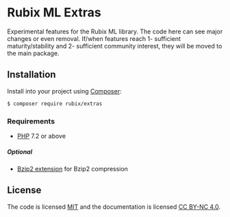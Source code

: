 # Rubix ML Extras
Experimental features for the Rubix ML library. The code here can see major changes or even removal. If/when features reach 1- sufficient maturity/stability and 2- sufficient community interest, they will be moved to the main package.

## Installation
Install into your project using [Composer](https://getcomposer.org/):
```sh
$ composer require rubix/extras
```

### Requirements
- [PHP](https://php.net/manual/en/install.php) 7.2 or above

##### Optional
- [Bzip2 extension](https://www.php.net/manual/en/book.bzip2.php) for Bzip2 compression

## License
The code is licensed [MIT](LICENSE) and the documentation is licensed [CC BY-NC 4.0](https://creativecommons.org/licenses/by-nc/4.0/).

